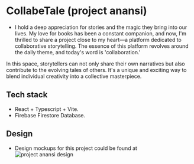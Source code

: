 # CollabeTale (project anansi)
- I hold a deep appreciation for stories and the magic they bring into our lives. My love for books has been a constant companion, and now, I'm thrilled to share a project close to my heart—a platform dedicated to collaborative storytelling. The essence of this platform revolves around the daily theme, and today's word is 'collaboration.'

In this space, storytellers can not only share their own narratives but also contribute to the evolving tales of others. It's a unique and exciting way to blend individual creativity into a collective masterpiece.

## Tech stack
- React + Typescript + Vite.
- Firebase Firestore Database.

## Design
- Design mockups for this project could be found at ![project anansi design](https://www.figma.com/file/ZuNp3tAbQ1vaKNw55AWXx4/Project-anansi?type=design&node-id=0%3A1&mode=design&t=UUlSuhHz9yzgxzSi-1)